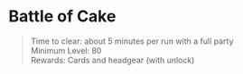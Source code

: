# Battle of Cake

> Time to clear: about 5 minutes per run with a full party  
> Minimum Level: 80  
> Rewards: Cards and headgear (with unlock)

